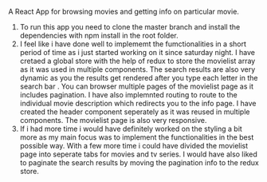 A React App for browsing movies and getting info on particular movie.

1.  To run this app you need to clone the master branch and install the dependencies with npm install in the root folder.
2.  I feel like i have done well to implememt the fumctionalities in a short period of time as i just started working on it since saturday night. I have cretaed a global store with the help of redux to store the movielist array as it was used in multiple components. The search results are also very dynamic as you the results get rendered after you type each letter in the search bar . You can browser multiple pages of the movielist page as it includes pagination. I have also implemnted routing  to route to the individual movie description which redirects you to the info page. I have created the header component  seperately as it was reused in multiple components. The movielist page is also very responsive.
3.  If i had more time i would have definitely worked on the styling a bit more as my main focus was to implement the functionalities in the best possible way. With a few more time i could have divided the movielist page into seperate tabs for movies and tv series. I would have also liked to paginate the search results by moving the pagination info to the redux store.
